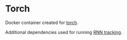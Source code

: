 # Torch

Docker container created for [torch](http://torch.ch/).

Additional dependencies used for running [RNN tracking](https://bitbucket.org/amilan/rnntracking).

